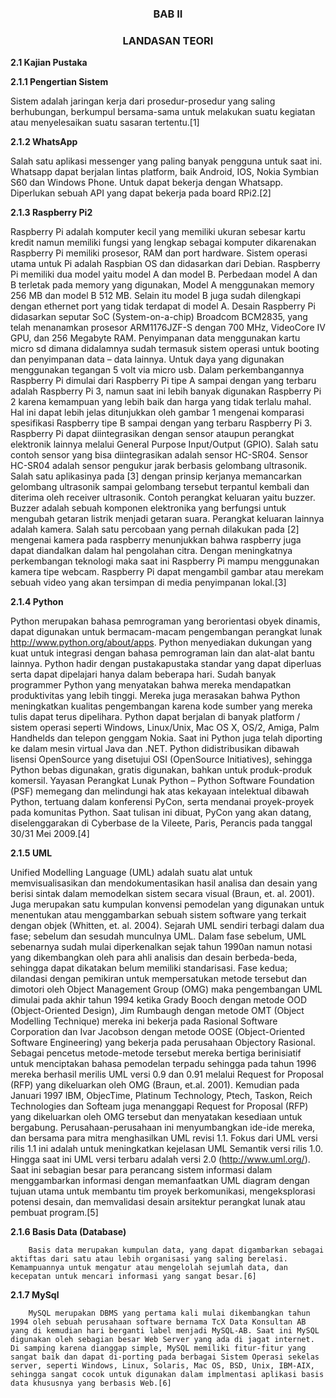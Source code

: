 <h3 align="center">BAB II</h3>


<h3 align="center">LANDASAN TEORI</h3>


**2.1 Kajian Pustaka**

**2.1.1	Pengertian Sistem**

Sistem adalah jaringan kerja dari prosedur-prosedur yang saling berhubungan, berkumpul bersama-sama untuk melakukan suatu kegiatan atau menyelesaikan suatu sasaran tertentu.[1]

**2.1.2	WhatsApp**

Salah satu aplikasi messenger yang paling banyak pengguna untuk saat ini. Whatsapp dapat berjalan lintas platform, baik Android, IOS, Nokia Symbian S60 dan Windows Phone. Untuk dapat bekerja dengan Whatsapp. Diperlukan sebuah API yang dapat bekerja pada board RPi2.[2]

**2.1.3	Raspberry Pi2**

Raspberry Pi adalah komputer kecil yang memiliki ukuran sebesar kartu kredit namun memiliki fungsi yang lengkap sebagai komputer dikarenakan Raspberry Pi memiliki prosesor, RAM dan port hardware. Sistem operasi utama untuk Pi adalah Raspbian OS dan didasarkan dari Debian.
Raspberry Pi memiliki dua model yaitu model A dan model B. Perbedaan model A dan B terletak pada memory yang digunakan, Model A menggunakan memory 256 MB dan model B 512 MB. Selain itu model B juga sudah dilengkapi dengan ethernet port  yang tidak terdapat di model A. Desain Raspberry Pi didasarkan seputar SoC (System-on-a-chip) Broadcom BCM2835, yang telah menanamkan prosesor ARM1176JZF-S dengan 700 MHz, VideoCore IV GPU, dan 256 Megabyte RAM. Penyimpanan data menggunakan kartu micro sd dimana didalamnya sudah termasuk sistem operasi untuk booting dan penyimpanan data – data lainnya. Untuk daya yang digunakan menggunakan tegangan 5 volt via micro usb. Dalam perkembangannya Raspberry Pi dimulai dari Raspberry Pi tipe A sampai dengan yang terbaru adalah Raspberry Pi 3, namun saat ini lebih banyak digunakan Raspberry Pi 2 karena kemampuan yang lebih baik dan harga yang tidak terlalu mahal. Hal ini dapat lebih jelas ditunjukkan oleh gambar 1 mengenai komparasi spesifikasi Raspberry tipe B sampai dengan yang terbaru Raspberry Pi 3.
Raspberry Pi dapat diintegrasikan dengan sensor ataupun perangkat elektronik lainnya melalui General Purpose Input/Output (GPIO). Salah satu contoh sensor yang bisa diintegrasikan adalah sensor HC-SR04.
Sensor HC-SR04 adalah sensor pengukur jarak berbasis gelombang ultrasonik. Salah satu aplikasinya pada [3] dengan prinsip kerjanya memancarkan gelombang ultrasonik sampai gelombang tersebut terpantul kembali dan diterima oleh receiver ultrasonik. 
Contoh perangkat keluaran yaitu buzzer. Buzzer adalah sebuah komponen elektronika yang berfungsi untuk mengubah getaran listrik menjadi getaran suara. Perangkat keluaran lainnya adalah kamera. Salah satu percobaan yang pernah dilakukan pada [2] mengenai kamera pada raspberry menunjukkan bahwa raspberry juga dapat diandalkan dalam hal pengolahan citra. Dengan meningkatnya perkembangan teknologi maka saat ini Raspberry Pi mampu menggunakan kamera tipe webcam. Raspberry Pi dapat mengambil gambar atau merekam sebuah video yang akan tersimpan di media penyimpanan lokal.[3]

**2.1.4	Python**

Python merupakan bahasa pemrograman yang berorientasi obyek dinamis, dapat digunakan untuk bermacam-macam pengembangan perangkat lunak http://www.python.org/about/apps. Python menyediakan dukungan yang kuat untuk integrasi dengan bahasa pemrograman lain dan alat-alat bantu lainnya. Python hadir dengan pustakapustaka standar yang dapat diperluas serta dapat dipelajari hanya dalam beberapa hari. Sudah banyak programmer Python yang menyatakan bahwa mereka mendapatkan produktivitas yang lebih tinggi. Mereka juga merasakan bahwa Python meningkatkan kualitas pengembangan karena kode sumber yang mereka tulis dapat terus dipelihara. Python dapat berjalan di banyak platform / sistem operasi seperti Windows, Linux/Unix, Mac OS X, OS/2, Amiga, Palm Handhelds dan telepon genggam Nokia. Saat ini Python juga telah diporting ke dalam mesin virtual Java dan .NET. Python didistribusikan dibawah lisensi OpenSource yang disetujui OSI (OpenSource Initiatives), sehingga Python bebas digunakan, gratis digunakan, bahkan untuk produk-produk komersil. Yayasan Perangkat Lunak Python – Python Software Foundation (PSF) memegang dan melindungi hak atas kekayaan intelektual dibawah Python, tertuang dalam konferensi PyCon, serta mendanai proyek-proyek pada komunitas Python. Saat tulisan ini dibuat, PyCon yang akan datang, diselenggarakan di Cyberbase de la Vileete, Paris, Perancis pada tanggal 30/31 Mei 2009.[4]

**2.1.5	UML**

Unified Modelling Language (UML) adalah suatu alat untuk memvisualisasikan dan mendokumentasikan hasil analisa dan desain yang berisi sintak dalam memodelkan sistem secara visual (Braun, et. al. 2001). Juga merupakan satu kumpulan konvensi pemodelan yang digunakan untuk menentukan atau menggambarkan sebuah sistem software yang terkait dengan objek (Whitten, et. al. 2004). Sejarah UML sendiri terbagi dalam dua fase; sebelum dan sesudah munculnya UML. Dalam fase sebelum, UML sebenarnya sudah mulai diperkenalkan sejak tahun 1990an namun notasi yang dikembangkan oleh para ahli analisis dan desain berbeda-beda, sehingga dapat dikatakan belum memiliki standarisasi. Fase kedua; dilandasi dengan pemikiran untuk mempersatukan metode tersebut dan dimotori oleh Object Management Group (OMG) maka pengembangan UML dimulai pada akhir tahun 1994 ketika Grady Booch dengan metode OOD (Object-Oriented Design), Jim Rumbaugh dengan metode OMT (Object Modelling Technique) mereka ini bekerja pada Rasional Software Corporation dan Ivar Jacobson dengan metode OOSE (Object-Oriented Software Engineering) yang bekerja pada perusahaan Objectory Rasional.  Sebagai pencetus metode-metode tersebut mereka bertiga berinisiatif untuk menciptakan bahasa pemodelan terpadu sehingga pada tahun 1996 mereka berhasil merilis UML versi 0.9 dan 0.91 melalui Request for Proposal (RFP) yang dikeluarkan oleh OMG (Braun, et.al. 2001). Kemudian pada Januari 1997 IBM, ObjecTime, Platinum Technology, Ptech, Taskon, Reich Technologies dan Softeam juga menanggapi Request for Proposal (RFP) yang dikeluarkan oleh OMG tersebut dan menyatakan kesediaan untuk bergabung. Perusahaan-perusahaan ini menyumbangkan ide-ide mereka, dan bersama para mitra menghasilkan UML revisi 1.1. Fokus dari UML versi rilis 1.1 ini adalah untuk meningkatkan kejelasan UML Semantik versi rilis 1.0. Hingga saat ini UML versi terbaru adalah versi 2.0 (http://www.uml.org/).  Saat ini sebagian besar para perancang sistem informasi dalam menggambarkan informasi dengan memanfaatkan UML diagram dengan tujuan utama untuk membantu tim proyek berkomunikasi, mengeksplorasi potensi desain, dan memvalidasi desain arsitektur perangkat lunak atau pembuat program.[5]

**2.1.6	Basis Data (Database)**

		Basis data merupakan kumpulan data, yang dapat digambarkan sebagai aktiftas dari satu atau lebih organisasi yang saling berelasi. Kemampuannya untuk mengatur atau mengelolah sejumlah data, dan kecepatan untuk mencari informasi yang sangat besar.[6]

**2.1.7	MySql**

		MySQL merupakan DBMS yang pertama kali mulai dikembangkan tahun 1994 oleh sebuah perusahaan software bernama TcX Data Konsultan AB yang di kemudian hari berganti label menjadi MySQL-AB. Saat ini MySQL digunakan oleh sebagian besar Web Server yang ada di jagat internet. Di samping karena dianggap simple, MySQL memiliki fitur-fitur yang sangat baik dan dapat di-porting pada berbagai Sistem Operasi sekelas server, seperti Windows, Linux, Solaris, Mac OS, BSD, Unix, IBM-AIX, sehingga sangat cocok untuk digunakan dalam implmentasi aplikasi basis data khususnya yang berbasis Web.[6]
